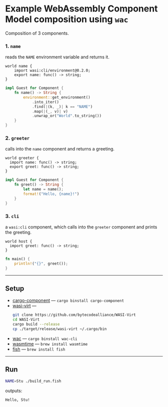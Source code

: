 # Example WebAssembly Component Model composition using `wac`

Composition of 3 components.

### 1. `name`
reads the `NAME` environment variable and returns it.
```wit
world name {
    import wasi:cli/environment@0.2.0;
    export name: func() -> string;
}
```

```rust
impl Guest for Component {
    fn name() -> String {
        environment::get_environment()
            .into_iter()
            .find(|(k, _)| k == "NAME")
            .map(|(_, v)| v)
            .unwrap_or("World".to_string())
    }
}
```

### 2. `greeter`
calls into the `name` component and returns a greeting.

```wit
world greeter {
  import name: func() -> string;
  export greet: func() -> string;
}
```

```rust
impl Guest for Component {
    fn greet() -> String {
        let name = name();
        format!("Hello, {name}!")
    }
}
```

### 3. `cli`
a `wasi:cli` component, which calls into the `greeter` component and prints the greeting.

```wit
world host {
  import greet: func() -> string;
}
```

```rust
fn main() {
    println!("{}", greet());
}
```

----

## Setup

* [cargo-component](https://github.com/bytecodealliance/cargo-component) — `cargo binstall cargo-component`
* [wasi-virt](https://github.com/bytecodealliance/WASI-Virt) — 
  ```sh
  git clone https://github.com/bytecodealliance/WASI-Virt
  cd WASI-Virt
  cargo build --release
  cp ./target/release/wasi-virt ~/.cargo/bin
  ```
* [wac](https://github.com/bytecodealliance/wac) — `cargo binstall wac-cli`
* [wasmtime](https://github.com/bytecodealliance/wasmtime) — `brew install wasmtime`
* [fish](https://fishshell.com/) — `brew install fish`

----

## Run

```sh
NAME=Stu ./build_run.fish
```

outputs:
```txt
Hello, Stu!
```
